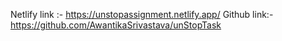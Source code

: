 Netlify link :- https://unstopassignment.netlify.app/
Github link:- https://github.com/AwantikaSrivastava/unStopTask
